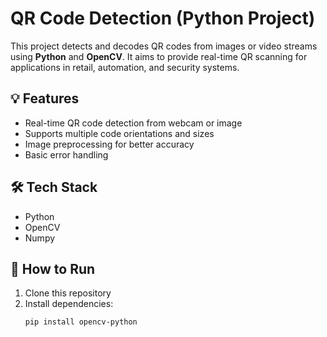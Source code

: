 # QR Code Detection (Python Project)

This project detects and decodes QR codes from images or video streams using **Python** and **OpenCV**. It aims to provide real-time QR scanning for applications in retail, automation, and security systems.

## 💡 Features
- Real-time QR code detection from webcam or image
- Supports multiple code orientations and sizes
- Image preprocessing for better accuracy
- Basic error handling

## 🛠️ Tech Stack
- Python
- OpenCV
- Numpy

## 🚀 How to Run
1. Clone this repository  
2. Install dependencies:  
   ```bash
   pip install opencv-python
